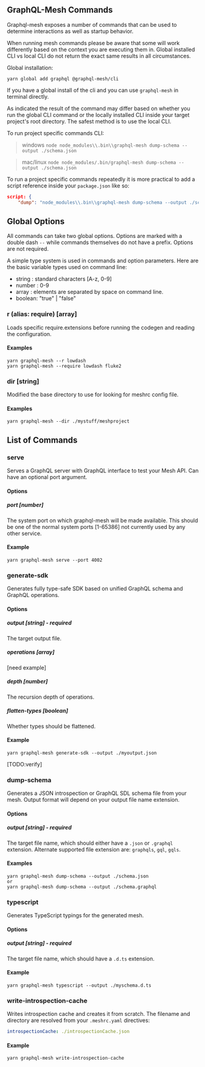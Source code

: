 ## GraphQL-Mesh Commands

Graphql-mesh exposes a number of commands that can be used to determine interactions as well as startup behavior.

When running mesh commands please be aware that some will work differently based on the context you are executing them in. Global installed CLI vs local CLI do not return the exact same results in all circumstances.

Global installation:
```
yarn global add graphql @graphql-mesh/cli
```

If you have a global install of the cli and you can use `graphql-mesh` in terminal directly.

As indicated the result of the command may differ based on whether you run the global CLI command or the locally installed CLI inside your target project's root directory.
The safest method is to use the local CLI.

To run project specific commands CLI:

> windows     `node node_modules\\.bin\\graphql-mesh dump-schema --output ./schema.json`

> mac/linux   `node node_modules/.bin/graphql-mesh dump-schema --output ./schema.json`



To run a project specific commands repeatedly it is more practical to add a script reference inside your `package.json` like so:

```json
script: {
    "dump": "node_modules\\.bin\\graphql-mesh dump-schema --output ./schema.json",
```


## Global Options

All commands can take  two global options. Options are marked with a double dash `--` while commands themselves do not have a prefix.
Options are not required.

A simple type system is used in commands and option parameters. Here are the basic variable types used on command line:
- string : standard characters [A-z, 0-9]
- number : 0-9
- array  : elements are separated by space on command line.
- boolean: "true" | "false"

###  r (alias: require)  [array]

Loads specific require.extensions before running the codegen and reading the configuration.


#### Examples
```
yarn graphql-mesh --r lowdash
yarn graphql-mesh --require lowdash fluke2
```


### dir  [string]

Modified the base directory to use for looking for meshrc config file.

#### Examples
```
yarn graphql-mesh --dir ./mystuff/meshproject
```


## List of Commands

### serve

Serves a GraphQL server with GraphQL interface to test your Mesh API. Can have an optional port argument.

#### Options

##### port [number]

The system port on which graphql-mesh will be made available. This should be one of the normal system ports [1-65386] not currently used by any other service.


#### Example
```
yarn graphql-mesh serve --port 4002
```


### generate-sdk

Generates fully type-safe SDK based on unified GraphQL schema and GraphQL operations.

#### Options

##### output [string] - required

The target output file.

##### operations [array]

[need example]

##### depth [number]

The recursion depth of operations.

##### flatten-types [boolean]

Whether types should be flattened.

#### Example
```
yarn graphql-mesh generate-sdk --output ./myoutput.json
```
[TODO:verify]


### dump-schema

Generates a JSON introspection or GraphQL SDL schema file from your mesh. Output format will depend on your output file name extension.

#### Options

##### output [string] - required
The target file name, which should either have a `.json` or `.graphql` extension. Alternate supported file extension are: `graphqls`, `gql`, `gqls`.


#### Examples
```
yarn graphql-mesh dump-schema --output ./schema.json
or
yarn graphql-mesh dump-schema --output ./schema.graphql
```

### typescript

Generates TypeScript typings for the generated mesh.

#### Options

##### output [string] - required
The target file name, which should have a `.d.ts` extension.


#### Example
```
yarn graphql-mesh typescript --output ./myschema.d.ts
```


### write-introspection-cache

Writes introspection cache and creates it from scratch. The filename and directory are resolved from your `.meshrc.yaml` directives:

```yaml
introspectionCache: ./introspectionCache.json
```


#### Example
```
yarn graphql-mesh write-introspection-cache
```
